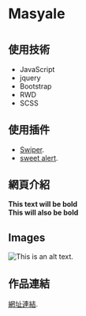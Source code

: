 # Masyale <h1>
## 使用技術
* JavaScript
* jquery
* Bootstrap
* RWD
* SCSS 
## 使用插件
* [Swiper](https://swiperjs.com).
* [sweet alert](https://sweetalert2.github.io/#download).
## 網頁介紹


**This text will be bold**  
__This will also be bold__

## Images
![This is an alt text.](/image/sample.webp "This is a sample image.")

## 作品連結
[網址連結](https://j-mingyan.github.io/Masyale.github.io/westernRestaurant_1.html).
